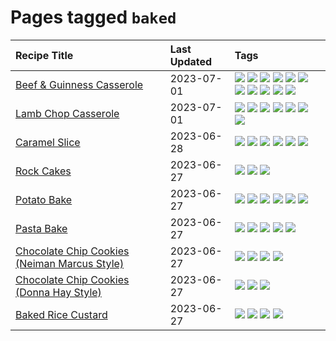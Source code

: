 # Pages tagged `baked`

|Recipe Title|Last Updated|Tags
|:---|:---|:---|
|[Beef & Guinness Casserole](../recipes/beefandguinnesscasserole.md)|2023-07-01|[![](https://img.shields.io/badge/tag-amazing-f05668)](../tags/amazing.md) [![](https://img.shields.io/badge/tag-baked-9ab3df)](../tags/baked.md) [![](https://img.shields.io/badge/tag-beef-1d5152)](../tags/beef.md) [![](https://img.shields.io/badge/tag-casserole-af803c)](../tags/casserole.md) [![](https://img.shields.io/badge/tag-guinness-e2596)](../tags/guinness.md) [![](https://img.shields.io/badge/tag-irish-f1d19f)](../tags/irish.md) [![](https://img.shields.io/badge/tag-large_quantity-b6c680)](../tags/large_quantity.md) [![](https://img.shields.io/badge/tag-long_cook_time-4e6ea)](../tags/long_cook_time.md) [![](https://img.shields.io/badge/tag-long_prep_time-28ab17)](../tags/long_prep_time.md) [![](https://img.shields.io/badge/tag-messy-8f457a)](../tags/messy.md) [![](https://img.shields.io/badge/tag-tricky-f6b493)](../tags/tricky.md)|
|[Lamb Chop Casserole](../recipes/lambchopcasserole.md)|2023-07-01|[![](https://img.shields.io/badge/tag-aussie-8ce73b)](../tags/aussie.md) [![](https://img.shields.io/badge/tag-baked-9ab3df)](../tags/baked.md) [![](https://img.shields.io/badge/tag-battered-062ab)](../tags/battered.md) [![](https://img.shields.io/badge/tag-casserole-af803c)](../tags/casserole.md) [![](https://img.shields.io/badge/tag-family-427cd)](../tags/family.md) [![](https://img.shields.io/badge/tag-fried-d4602a)](../tags/fried.md) [![](https://img.shields.io/badge/tag-lamb-6d71)](../tags/lamb.md)|
|[Caramel Slice](../recipes/caramelslice.md)|2023-06-28|[![](https://img.shields.io/badge/tag-amazing-f05668)](../tags/amazing.md) [![](https://img.shields.io/badge/tag-baked-9ab3df)](../tags/baked.md) [![](https://img.shields.io/badge/tag-chocolate-b7439e)](../tags/chocolate.md) [![](https://img.shields.io/badge/tag-dairy-5c1fef)](../tags/dairy.md) [![](https://img.shields.io/badge/tag-dessert-1433c8)](../tags/dessert.md) [![](https://img.shields.io/badge/tag-long_prep_time-28ab17)](../tags/long_prep_time.md)|
|[Rock Cakes](../recipes/rockcakes.md)|2023-06-27|[![](https://img.shields.io/badge/tag-baked-9ab3df)](../tags/baked.md) [![](https://img.shields.io/badge/tag-dessert-1433c8)](../tags/dessert.md) [![](https://img.shields.io/badge/tag-family-427cd)](../tags/family.md)|
|[Potato Bake](../recipes/potatobake.md)|2023-06-27|[![](https://img.shields.io/badge/tag-baked-9ab3df)](../tags/baked.md) [![](https://img.shields.io/badge/tag-cheesey-8344b1)](../tags/cheesey.md) [![](https://img.shields.io/badge/tag-dairy-5c1fef)](../tags/dairy.md) [![](https://img.shields.io/badge/tag-potato-eadebe)](../tags/potato.md) [![](https://img.shields.io/badge/tag-savoury-5b6ac0)](../tags/savoury.md) [![](https://img.shields.io/badge/tag-sides-1754e4)](../tags/sides.md)|
|[Pasta Bake](../recipes/pastabake.md)|2023-06-27|[![](https://img.shields.io/badge/tag-baked-9ab3df)](../tags/baked.md) [![](https://img.shields.io/badge/tag-beef-1d5152)](../tags/beef.md) [![](https://img.shields.io/badge/tag-cheesey-8344b1)](../tags/cheesey.md) [![](https://img.shields.io/badge/tag-pasta-6984a1)](../tags/pasta.md) [![](https://img.shields.io/badge/tag-sides-1754e4)](../tags/sides.md)|
|[Chocolate Chip Cookies (Neiman Marcus Style)](../recipes/chocolatechipcookiesneimanmarcus.md)|2023-06-27|[![](https://img.shields.io/badge/tag-amazing-f05668)](../tags/amazing.md) [![](https://img.shields.io/badge/tag-baked-9ab3df)](../tags/baked.md) [![](https://img.shields.io/badge/tag-chocolate-b7439e)](../tags/chocolate.md) [![](https://img.shields.io/badge/tag-dessert-1433c8)](../tags/dessert.md)|
|[Chocolate Chip Cookies (Donna Hay Style)](../recipes/chocolatechipcookiesdonnahay.md)|2023-06-27|[![](https://img.shields.io/badge/tag-baked-9ab3df)](../tags/baked.md) [![](https://img.shields.io/badge/tag-chocolate-b7439e)](../tags/chocolate.md) [![](https://img.shields.io/badge/tag-dessert-1433c8)](../tags/dessert.md)|
|[Baked Rice Custard](../recipes/bakedricecustard.md)|2023-06-27|[![](https://img.shields.io/badge/tag-baked-9ab3df)](../tags/baked.md) [![](https://img.shields.io/badge/tag-dairy-5c1fef)](../tags/dairy.md) [![](https://img.shields.io/badge/tag-dessert-1433c8)](../tags/dessert.md) [![](https://img.shields.io/badge/tag-rice-6685b7)](../tags/rice.md)|
